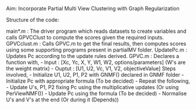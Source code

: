 Aim: Incorporate Partial Multi View Clustering with Graph Regularization

Structure of the code:

main*.m : The driver program which reads datasets to create variables and calls GPVCClust to compute the scores given the required inputs.
GPVCclust.m : Calls GPVC.m to get the final results, then computes scores using some supporting programs present in partialMV folder.
UpdatePc.m : Updates Pc according to the update rules derived.
GPVC.m : Declares a function with,
		- Input : [Xc, Yc, X, Y, W1, W2, options/parameters]	(W's are the weight matrix)
		- Ouptut : [U1, U2, Vc, V1, V2, objectiveValue]
	    Steps involved,
		- Initialize U1, U2, P1, P2 with GNMF() declared in GNMF folder
		- Initialize Pc with appropriate formula (To be decided)
		- Repeat the following,
			- Update U's, P1, P2 fixing Pc using the multiplicative updates (Or using PerViewNMF())
			- Update Pc using the formula (To be decided)
		- Normalise U's and V's at the end (Or during it (Depends))
